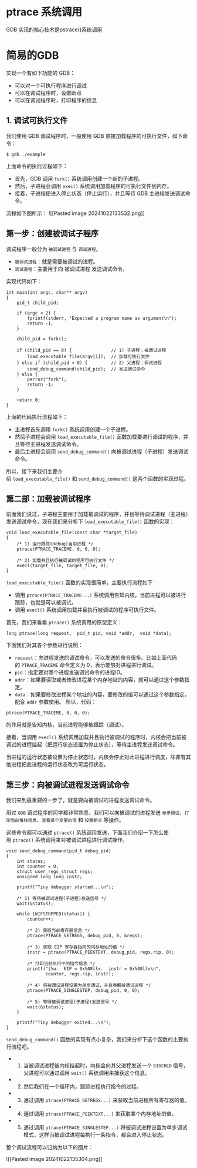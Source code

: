 # ptrace 系统调用
GDB 实现的核心技术是pstrace()系统调用

# 简易的GDB
实现一个有如下功能的 GDB：
- 可以对一个可执行程序进行调试
- 可以在调试程序时，设置断点
- 可以在调试程序时，打印程序的信息

## 1. 调试可执行文件
我们使用 GDB 调试程序时，一般使用 GDB 直接加载程序的可执行文件，如下命令：

```text
$ gdb ./example
```

上面命令的执行过程如下：
- 首先，GDB 调用 `fork()` 系统调用创建一个新的子进程。
- 然后，子进程会调用 `exec()` 系统调用加载程序的可执行文件到内存。
- 接着，子进程便进入停止状态（停止运行），并且等待 GDB 主进程发送调试命令。

流程如下图所示：
![[Pasted image 20241022133532.png]]
## 第一步：创建被调试子程序
调试程序一般分为 `被调试进程` 与 `调试进程`。

- `被调试进程`：就是需要被调试的进程。
- `调试进程`：主要用于向 被调试进程 发送调试命令。

实现代码如下：
```text
int main(int argc, char** argv)
{
    pid_t child_pid;
 
    if (argc < 2) {
        fprintf(stderr, "Expected a program name as argument\n");
        return -1;
    }
 
    child_pid = fork();
    
    if (child_pid == 0) {               // 1) 子进程：被调试进程
        load_executable_file(argv[1]);  // 加载可执行文件
    } else if (child_pid > 0) {         // 2) 父进程：调试进程
        send_debug_command(child_pid);  // 发送调试命令
    } else {
        perror("fork");
        return -1;
    }
 
    return 0;
}
```
上面的代码执行流程如下：

- 主进程首先调用 `fork()` 系统调用创建一个子进程。
- 然后子进程会调用 `load_executable_file()` 函数加载要进行调试的程序，并且等待主进程发送调试命令。
- 最后主进程会调用 `send_debug_command()` 向被调试进程（子进程）发送调试命令。

所以，接下来我们主要介绍 `load_executable_file()` 和 `send_debug_command()` 这两个函数的实现过程。

## 第二部：加载被调试程序
前面我们说过，子进程主要用于加载被调试的程序，并且等待调试进程（主进程）发送调试命令，现在我们来分析下 `load_executable_file()` 函数的实现：

```text
void load_executable_file(const char *target_file)
{
    /* 1) 运行跟踪(debug)当前进程 */
    ptrace(PTRACE_TRACEME, 0, 0, 0);
 
    /* 2) 加载并且执行被调试的程序可执行文件 */
    execl(target_file, target_file, 0);
}
```
`load_executable_file()` 函数的实现很简单，主要执行流程如下：

- 调用 `ptrace(PTRACE_TRACEME...)` 系统调用告知内核，当前进程可以被进行跟踪，也就是可以被调试。
- 调用 `execl()` 系统调用加载并且执行被调试的程序可执行文件。

首先，我们来看看 `ptrace()` 系统调用的原型定义：
```text
long ptrace(long request,  pid_t pid, void *addr,  void *data);
```

下面我们对其各个参数进行说明：

- `request`：向进程发送的调试命令，可以发送的命令很多。比如上面代码的 `PTRACE_TRACEME` 命令定义为 0，表示能够对进程进行调试。
- `pid`：指定要对哪个进程发送调试命令的进程ID。
- `addr`：如果要读取或者修改进程某个内存地址的内容，就可以通过这个参数指定。
- `data`：如果要修改进程某个地址的内容，要修改的值可以通过这个参数指定，配合 `addr` 参数使用。
所以，代码：

```text
ptrace(PTRACE_TRACEME, 0, 0, 0);
```

的作用就是告知内核，当前进程能够被跟踪（调试）。

接着，当调用 `execl()` 系统调用加载并且执行被调试的程序时，内核会把当前被调试的进程挂起（把运行状态设置为停止状态），等待主进程发送调试命令。

当进程的运行状态被设置为停止状态时，内核会停止对此进程进行调度，除非有其他进程把此进程的运行状态改为可运行状态。

## 第三步：向被调试进程发送调试命令
我们来到最重要的一步了，就是要向被调试的进程发送调试命令。

用过 `GDB` 调试程序的同学都非常熟悉，我们可以向被调试的进程发送 `单步调试`、`打印当前堆栈信息`、`查看某个变量的值` 和 `设置断点` 等操作。

这些命令都可以通过 `ptrace()` 系统调用发送，下面我们介绍一下怎么使用 `ptrace()` 系统调用来对被调试进程进行调试操作。

```text
void send_debug_command(pid_t debug_pid)
{
    int status;
    int counter = 0;
    struct user_regs_struct regs;
    unsigned long long instr;

    printf("Tiny debugger started...\n");
 
    /* 1) 等待被调试进程(子进程)发送信号 */
    wait(&status);
 
    while (WIFSTOPPED(status)) {
        counter++;

        /* 2) 获取当前寄存器信息 */
        ptrace(PTRACE_GETREGS, debug_pid, 0, &regs);

        /* 3) 获取 EIP 寄存器指向的内存地址的值 */
        instr = ptrace(PTRACE_PEEKTEXT, debug_pid, regs.rip, 0);

        /* 打印当前执行中的指令信息 */
        printf("[%u.  EIP = 0x%08llx.  instr = 0x%08llx\n",
               counter, regs.rip, instr);

        /* 4) 将被调试进程设置为单步调试，并且唤醒被调试进程 */
        ptrace(PTRACE_SINGLESTEP, debug_pid, 0, 0);
 
        /* 5) 等待被调试进程(子进程)发送信号 */
        wait(&status);
    }
 
    printf("Tiny debugger exited...\n");
}
```
`send_debug_command()` 函数的实现有点小复杂，我们来分析下这个函数的主要执行流程吧。

- 1. 当被调试进程被内核挂起时，内核会向其父进程发送一个 `SIGCHLD` 信号，父进程可以通过调用 `wait()` 系统调用来捕获这个信息。
- 2. 然后我们在一个循环内，跟踪进程执行指令的过程。
- 3. 通过调用 `ptrace(PTRACE_GETREGS...)` 来获取当前进程所有寄存器的值。
- 4. 通过调用 `ptrace(PTRACE_PEEKTEXT...)` 来获取某个内存地址的值。
- 5. 通过调用 `ptrace(PTRACE_SINGLESTEP...)` 将被调试进程设置为单步调试模式，这样当被调试进程每执行一条指令，都会进入停止状态。

整个调试流程可以归纳为以下的图片：

![[Pasted image 20241022135304.png]]